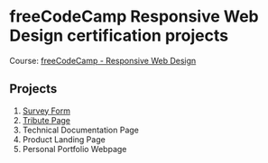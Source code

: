 # freeCodeCamp Responsive Web Design certification projects

Course: [freeCodeCamp - Responsive Web Design](https://www.freecodecamp.org/learn/2022/responsive-web-design/)

## Projects

1. [Survey Form](https://github.com/ovsmnk/freecodecamp-responsive-web-design-projects/tree/main/survey-form)
2. [Tribute Page](https://github.com/ovsmnk/freecodecamp-responsive-web-design-projects/tree/main/tribute-page)
3. Technical Documentation Page
4. Product Landing Page
5. Personal Portfolio Webpage
